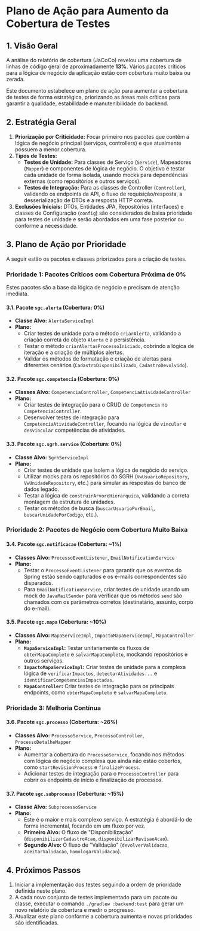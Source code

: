 # Plano de Ação para Aumento da Cobertura de Testes

## 1. Visão Geral

A análise do relatório de cobertura (JaCoCo) revelou uma cobertura de linhas de código geral de aproximadamente **13%**. Vários pacotes críticos para a lógica de negócio da aplicação estão com cobertura muito baixa ou zerada.

Este documento estabelece um plano de ação para aumentar a cobertura de testes de forma estratégica, priorizando as áreas mais críticas para garantir a qualidade, estabilidade e manutenibilidade do backend.

## 2. Estratégia Geral

1. **Priorização por Criticidade:** Focar primeiro nos pacotes que contêm a lógica de negócio principal (serviços, controllers) e que atualmente possuem a menor cobertura.
2. **Tipos de Testes:**
    * **Testes de Unidade:** Para classes de Serviço (`Service`), Mapeadores (`Mapper`) e componentes de lógica de negócio. O objetivo é testar cada unidade de forma isolada, usando mocks para dependências externas (como repositórios e outros serviços).
    * **Testes de Integração:** Para as classes de Controller (`Controller`), validando os endpoints da API, o fluxo de requisição/resposta, a desserialização de DTOs e a resposta HTTP correta.
3. **Exclusões Iniciais:** DTOs, Entidades JPA, Repositórios (interfaces) e classes de Configuração (`config`) são considerados de baixa prioridade para testes de unidade e serão abordados em uma fase posterior ou conforme a necessidade.

## 3. Plano de Ação por Prioridade

A seguir estão os pacotes e classes priorizados para a criação de testes.

### Prioridade 1: Pacotes Críticos com Cobertura Próxima de 0%

Estes pacotes são a base da lógica de negócio e precisam de atenção imediata.

#### 3.1. Pacote `sgc.alerta` (Cobertura: 0%)

* **Classe Alvo:** `AlertaServiceImpl`
* **Plano:**
  * Criar testes de unidade para o método `criarAlerta`, validando a criação correta do objeto `Alerta` e a persistência.
  * Testar o método `criarAlertasProcessoIniciado`, cobrindo a lógica de iteração e a criação de múltiplos alertas.
  * Validar os métodos de formatação e criação de alertas para diferentes cenários (`CadastroDisponibilizado`, `CadastroDevolvido`).

#### 3.2. Pacote `sgc.competencia` (Cobertura: 0%)

* **Classes Alvo:** `CompetenciaController`, `CompetenciaAtividadeController`
* **Plano:**
  * Criar testes de integração para o CRUD de `Competencia` no `CompetenciaController`.
  * Desenvolver testes de integração para `CompetenciaAtividadeController`, focando na lógica de `vincular` e `desvincular` competências de atividades.

#### 3.3. Pacote `sgc.sgrh.service` (Cobertura: 0%)

* **Classe Alvo:** `SgrhServiceImpl`
* **Plano:**
  * Criar testes de unidade que isolem a lógica de negócio do serviço.
  * Utilizar mocks para os repositórios do SGRH (`VwUsuarioRepository`, `VwUnidadeRepository`, etc.) para simular as respostas do banco de dados legado.
  * Testar a lógica de `construirArvoreHierarquica`, validando a correta montagem da estrutura de unidades.
  * Testar os métodos de busca (`buscarUsuarioPorEmail`, `buscarUnidadePorCodigo`, etc.).

### Prioridade 2: Pacotes de Negócio com Cobertura Muito Baixa

#### 3.4. Pacote `sgc.notificacao` (Cobertura: ~1%)

* **Classes Alvo:** `ProcessoEventListener`, `EmailNotificationService`
* **Plano:**
  * Testar o `ProcessoEventListener` para garantir que os eventos do Spring estão sendo capturados e os e-mails correspondentes são disparados.
  * Para `EmailNotificationService`, criar testes de unidade usando um mock do `JavaMailSender` para verificar que os métodos `send` são chamados com os parâmetros corretos (destinatário, assunto, corpo do e-mail).

#### 3.5. Pacote `sgc.mapa` (Cobertura: ~10%)

* **Classes Alvo:** `MapaServiceImpl`, `ImpactoMapaServiceImpl`, `MapaController`
* **Plano:**
  * **`MapaServiceImpl`:** Testar unitariamente os fluxos de `obterMapaCompleto` e `salvarMapaCompleto`, mockando repositórios e outros serviços.
  * **`ImpactoMapaServiceImpl`:** Criar testes de unidade para a complexa lógica de `verificarImpactos`, `detectarAtividades...` e `identificarCompetenciasImpactadas`.
  * **`MapaController`:** Criar testes de integração para os principais endpoints, como `obterMapaCompleto` e `salvarMapaCompleto`.

### Prioridade 3: Melhoria Contínua

#### 3.6. Pacote `sgc.processo` (Cobertura: ~26%)

* **Classes Alvo:** `ProcessoService`, `ProcessoController`, `ProcessoDetalheMapper`
* **Plano:**
  * Aumentar a cobertura do `ProcessoService`, focando nos métodos com lógica de negócio complexa que ainda não estão cobertos, como `startRevisionProcess` e `finalizeProcess`.
  * Adicionar testes de integração para o `ProcessoController` para cobrir os endpoints de início e finalização de processos.

#### 3.7. Pacote `sgc.subprocesso` (Cobertura: ~15%)

* **Classe Alvo:** `SubprocessoService`
* **Plano:**
  * Este é o maior e mais complexo serviço. A estratégia é abordá-lo de forma incremental, focando em um fluxo por vez.
  * **Primeiro Alvo:** O fluxo de "Disponibilização" (`disponibilizarCadastroAcao`, `disponibilizarRevisaoAcao`).
  * **Segundo Alvo:** O fluxo de "Validação" (`devolverValidacao`, `aceitarValidacao`, `homologarValidacao`).

## 4. Próximos Passos

1. Iniciar a implementação dos testes seguindo a ordem de prioridade definida neste plano.
2. A cada novo conjunto de testes implementado para um pacote ou classe, executar o comando `./gradlew :backend:test` para gerar um novo relatório de cobertura e medir o progresso.
3. Atualizar este plano conforme a cobertura aumenta e novas prioridades são identificadas.
